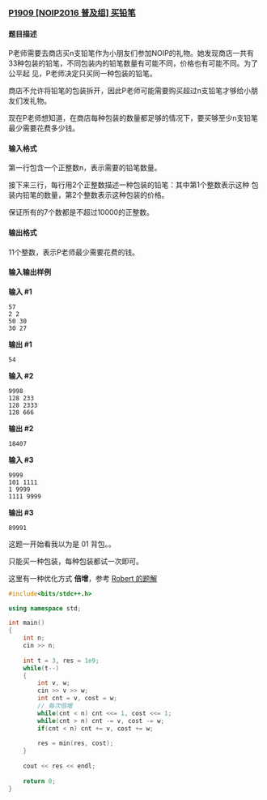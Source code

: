 ### [P1909 [NOIP2016 普及组] 买铅笔](https://www.luogu.com.cn/problem/P1909)



#### 题目描述

P老师需要去商店买n支铅笔作为小朋友们参加NOIP的礼物。她发现商店一共有 33种包装的铅笔，不同包装内的铅笔数量有可能不同，价格也有可能不同。为了公平起 见，P老师决定只买同一种包装的铅笔。

商店不允许将铅笔的包装拆开，因此P老师可能需要购买超过n支铅笔才够给小朋 友们发礼物。

现在P老师想知道，在商店每种包装的数量都足够的情况下，要买够至少n支铅笔最少需要花费多少钱。

#### 输入格式

第一行包含一个正整数n，表示需要的铅笔数量。

接下来三行，每行用2个正整数描述一种包装的铅笔：其中第1个整数表示这种 包装内铅笔的数量，第2个整数表示这种包装的价格。

保证所有的7个数都是不超过10000的正整数。

#### 输出格式

11个整数，表示P老师最少需要花费的钱。

#### 输入输出样例

**输入 #1**

```
57
2 2
50 30
30 27
```

**输出 #1**

```
54
```

**输入 #2**

```
9998
128 233
128 2333
128 666
```

**输出 #2**

```
18407
```

**输入 #3**

```
9999
101 1111
1 9999
1111 9999
```

**输出 #3**

```
89991
```



这题一开始看我以为是 01 背包。。

只能买一种包装，每种包装都试一次即可。

这里有一种优化方式 **倍增**，参考 [Robert 的题解](https://www.luogu.com.cn/problem/solution/P1909)

```cpp
#include<bits/stdc++.h>

using namespace std;

int main()
{
    int n;
    cin >> n;
    
    int t = 3, res = 1e9;
    while(t--)
    {
        int v, w;
        cin >> v >> w;
        int cnt = v, cost = w;
        // 每次倍增
        while(cnt < n) cnt <<= 1, cost <<= 1;
        while(cnt > n) cnt -= v, cost -= w;
        if(cnt < n) cnt += v, cost += w;
        
        res = min(res, cost);
    }
    
    cout << res << endl;
    
    return 0;
}
```









